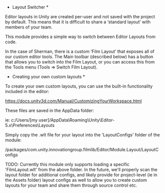 * Layout Switcher *

Editor layouts in Unity are created per-user and not saved with the
 project by default. This means that it is difficult to share a 
 ‘standard layout’ with members of your team.  
 
 This module provides a simple way to switch between Editor Layouts from code. 

In the case of Sherman, there is a custom ‘Film Layout’ that exposes 
all of our custom editor tools. The Main toolbar (described below) 
has a button that allows you to switch into the Film Layout, or you 
can access this from the Tools menu (Tools => Switch Film Layout).

* Creating your own custom layouts *

To create your own custom layouts, you can use the built-in functionality
included in the editor:

https://docs.unity3d.com/Manual/CustomizingYourWorkspace.html

These files are saved in the AppData folder:

ie: c:/Users/[my user]/AppData\Roaming\Unity\Editor-5.x\Preferences\Layouts

Simply copy the .wlt file for your layout into the 'LayoutConfigs' folder of the module:

/packages/com.unity.innovationgroup.filmlib/Editor/Module.Layout/LayoutConfigs

TODO: Currently this module only supports loading a specific 'FilmLayout.wlt' from the
above folder. In the future, we'll properly scan the layout folder for additional configs,
and likely provide for project-level (ie in the Assets folder) layout configs as well to 
allow you to create custom layouts for your team and share them through source control etc.
